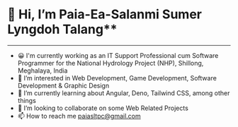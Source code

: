 # 👋 Hi, I’m Paia-Ea-Salanmi Sumer Lyngdoh Talang**
***
- 😀 I'm currently working as an IT Support Professional cum Software Programmer for the National Hydrology Project (NHP), Shillong, Meghalaya, India
- 👀 I’m interested in Web Development, Game Development, Software Development & Graphic Design
- 🌱 I’m currently learning about Angular, Deno, Tailwind CSS, among other things
- 💞️ I’m looking to collaborate on some Web Related Projects
- 📫 How to reach me paiasltpc@gmail.com

<!---
Paia97/Paia97 is a ✨ special ✨ repository because its `README.md` (this file) appears on your GitHub profile.
You can click the Preview link to take a look at your changes.
--->
